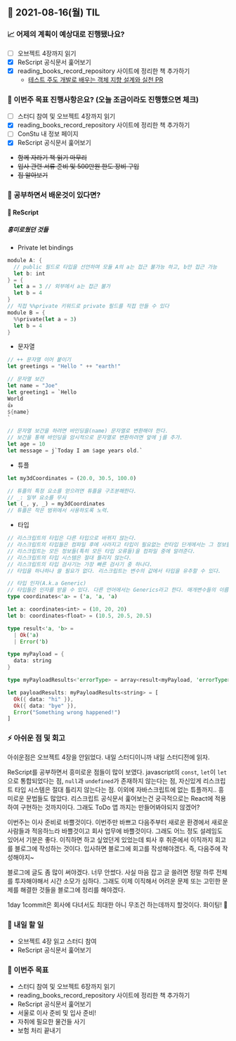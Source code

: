 ## 📆 2021-08-16(월) TIL

### 📈 어제의 계획이 예상대로 진행됐나요?
- [ ] 오브젝트 4장까지 읽기
- [x] ReScript 공식문서 훑어보기
- [x] reading_books_record_repository 사이트에 정리한 책 추가하기
  - [테스트 주도 개발로 배우는 객체 지향 설계와 실천 PR](https://github.com/saseungmin/reading_books_record_repository/pull/105)

### 🦄 이번주 목표 진행사항은요? (오늘 조금이라도 진행했으면 체크)
- [ ] 스터디 참여 및 오브젝트 4장까지 읽기
- [x] reading_books_record_repository 사이트에 정리한 책 추가하기
- [ ] ConStu 내 정보 페이지
- [x] ReScript 공식문서 훑어보기
- ~~함께 자라기 책 읽기 마무리~~
- ~~입사 관련 서류 준비 및 500만원 한도 장비 구입~~
- ~~집 알아보기~~

### 🤔 공부하면서 배운것이 있다면?

#### 🎈 ReScript
##### 흥미로웠던 것들   

- Private let bindings

```rs
module A: {
  // public 필드로 타입을 선언하며 모듈 A의 a는 접근 불가능 하고, b만 접근 가능
  let b: int
} = {
  let a = 3 // 외부에서 a는 접근 불가
  let b = 4
}
// 직접 %%private 키워드로 private 필드를 직접 만들 수 있다
module B = {
  %%private(let a = 3)
  let b = 4
}
```

- 문자열

```rs
// ++ 문자열 이어 붙이기
let greetings = "Hello " ++ "earth!"

// 문자열 보간
let name = "Joe"
let greeting1 = `Hello
World
👍
${name}
`

// 문자열 보간을 하려면 바인딩을(name) 문자열로 변환해야 한다. 
// 보간을 통해 바인딩을 암시적으로 문자열로 변환하려면 앞에 j를 추가.
let age = 10
let message = j`Today I am $age years old.`
```

- 튜플

```rs
let my3dCoordinates = (20.0, 30.5, 100.0)

// 튜플의 특정 요소를 얻으려면 튜플을 구조분해한다.
// _: 일부 요소를 무시
let (_, y, _) = my3dCoordinates
// 튜플은 작은 범위에서 사용하도록 노력.
```

- 타입

```rs
// 리스크립트의 타입은 다른 타입으로 바뀌지 않는다.
// 라스크립트의 타입들은 컴파일 후에 사라지고 타입이 필요없는 런타입 단게에서는 그 정보들이 남아있지 않는다.
// 리스크립트는 모든 정보들(특히 모든 타입 오류들)을 컴파일 중에 알려준다.
// 리스크립트의 타입 시스템은 절대 틀리지 않는다.
// 리스크립트의 타입 검사기는 가장 빠른 검사기 중 하나다.
// 타입을 하나하나 쓸 필요가 없다. 리스크립트는 변수의 값에서 타입을 유추할 수 있다.

// 타입 인자(A.k.a Generic)
// 타입들은 인자를 받을 수 있다. 다른 언어에서는 Generics라고 한다. 매개변수들의 이름은 꼭 '으로 시작해야 한다.
type coordinates<'a> = ('a, 'a, 'a)

let a: coordinates<int> = (10, 20, 20)
let b: coordinates<float> = (10.5, 20.5, 20.5)

type result<'a, 'b> = 
  | Ok('a)
  | Error('b)

type myPayload = {
  data: string
}

type myPayloadResults<'errorType> = array<result<myPayload, 'errorType>>

let payloadResults: myPayloadResults<string> = [
  Ok({ data: "hi" }),
  Ok({ data: "bye" }),
  Error("Something wrong happened!")
]
```

### ⚡ 아쉬운 점 및 회고
아쉬운점은 오브젝트 4장을 안읽었다. 내일 스터디이니까 내일 스터디전에 읽자.   

ReScript를 공부하면서 흥미로운 점들이 많이 보였다. javascript의 `const`, `let`이 `let`으로 통합되었다는 점, `null`과 `undefined`가 존재하지 않는다는 점, 자신있게 리스크립트 타입 시스템은 절대 틀리지 않는다는 점. 이외에 자바스크립트에 없는 튜플까지.. 흥미로운 문법들도 많았다. 리스크립트 공식문서 훑어보는건 궁극적으로는 React에 적용하여 구현하는 것까지이다. 그래도 ToDo 앱 까지는 만들어봐야되지 않겠어?   

이번주는 이사 준비로 바쁠것이다. 이번주만 바쁘고 다음주부터 새로운 환경에서 새로운 사람들과 적응하느라 바쁠것이고 회사 업무에 바쁠것이다. 그래도 어느 정도 설레임도 있어서 기분은 좋다. 이직하면 하고 싶었던게 있었는데 퇴사 후 취준에서 이직까지 회고를 블로그에 작성하는 것이다. 입사하면 블로그에 회고를 작성해야겠다. 즉, 다음주에 작성해야지~   

블로그에 글도 좀 많이 써야겠다. 너무 안썼다. 사실 마음 잡고 글 쓸려면 정말 하루 전체를 투자해야해서 시간 소모가 심하다. 그래도 이제 이직해서 어려운 문제 또는 고민한 문제를 해결한 것들을 블로그에 정리를 해야겠다.   

1day 1commit은 회사에 다녀서도 최대한 아니 무조건 하는데까지 할것이다. 화이팅! 😤

### 🚀 내일 할 일
- 오브젝트 4장 읽고 스터디 참여
- ReScript 공식문서 훑어보기

### 🎯 이번주 목표
- 스터디 참여 및 오브젝트 6장까지 읽기
- reading_books_record_repository 사이트에 정리한 책 추가하기
- ReScript 공식문서 훑어보기
- 서울로 이사 준비 및 입사 준비!
- 자취에 필요한 물건들 사기
- 보험 처리 끝내기
